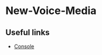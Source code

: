 # New-Voice-Media

## Useful links  
 * [Console](https://cloud17.contact-world.net/Auth/login?signin=e6f5ef7d8aa0c275585a5a549092343a)
